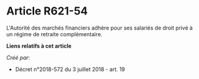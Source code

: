 # Article R621-54

L'Autorité des marchés financiers adhère pour ses salariés de droit privé à un régime de retraite complémentaire.

**Liens relatifs à cet article**

_Créé par_:

  - Décret n°2018-572 du 3 juillet 2018 - art. 19
